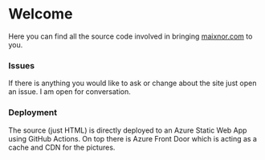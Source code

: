 
# Welcome 

Here you can find all the source code
involved in bringing [maixnor.com](maixnor.com) to you.

### Issues

If there is anything you would like to ask 
or change about the site just open an issue.
I am open for conversation.

### Deployment

The source (just HTML) is directly deployed to an 
Azure Static Web App using GitHub Actions.
On top there is Azure Front Door which is 
acting as a cache and CDN for the pictures.

